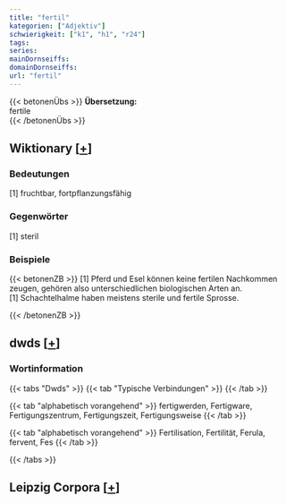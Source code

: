```yaml
---
title: "fertil"
kategorien: ["Adjektiv"]
schwierigkeit: ["k1", "h1", "r24"]
tags:
series:
mainDornseiffs:
domainDornseiffs:
url: "fertil"
---
```


{{< betonenÜbs >}}
**Übersetzung:**  
fertile  
{{< /betonenÜbs >}}

## Wiktionary [[+](https://de.wiktionary.org/wiki/fertil)]

### Bedeutungen
[1] fruchtbar, fortpflanzungsfähig  

### Gegenwörter
[1] steril  

### Beispiele
{{< betonenZB >}}
[1] Pferd und Esel können keine fertilen Nachkommen zeugen, gehören also unterschiedlichen biologischen Arten an.  
[1] Schachtelhalme haben meistens sterile und fertile Sprosse.  

{{< /betonenZB >}}


## dwds [[+](https://www.dwds.de/wb/fertil)]

### Wortinformation
{{< tabs "Dwds" >}}
{{< tab "Typische Verbindungen" >}}
{{< /tab >}}

{{< tab "alphabetisch vorangehend" >}}
fertigwerden, Fertigware, Fertigungszentrum, Fertigungszeit, Fertigungsweise
{{< /tab >}}

{{< tab "alphabetisch vorangehend" >}}
Fertilisation, Fertilität, Ferula, fervent, Fes
{{< /tab >}}

{{< /tabs >}}

## Leipzig Corpora [[+](https://corpora.uni-leipzig.de/en/res?word=fertil&corpusId=deu_newscrawl-public_2018)]

